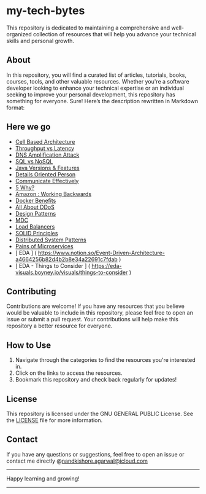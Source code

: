 # my-tech-bytes
This repository is dedicated to maintaining a comprehensive and well-organized collection of resources that will help you advance your technical skills and personal growth.

## About
In this repository, you will find a curated list of articles, tutorials, books, courses, tools, and other valuable resources. Whether you're a software developer looking to enhance your technical expertise or an individual seeking to improve your personal development, this repository has something for everyone.
Sure! Here’s the description rewritten in Markdown format:

## Here we go

- [	Cell Based Architecture	](	https://github.com/wso2/reference-architecture/blob/master/reference-architecture-cell-based.md	)
- [	Throughput vs Latency	](	https://aws.amazon.com/compare/the-difference-between-throughput-and-latency/	)
- [	DNS Amplification Attack	](	https://www.f5.com/labs/learning-center/what-is-a-dns-amplification-attack	)
- [	SQL vs NoSQL	](	https://www.integrate.io/blog/the-sql-vs-nosql-difference/	)
- [	Java Versions & Features	](	https://www.marcobehler.com/guides/a-guide-to-java-versions-and-features	)
- [	Details Oriented Person	](	https://fellow.app/blog/leadership/what-is-a-detail-oriented-person-signs-to-look-for/	)
- [	Communicate Effectively	](	https://fellow.app/blog/meetings/how-to-communicate-effectively-in-the-workplace/	)
- [	5 Why?	](	https://www.lean.org/lexicon-terms/5-whys/	)
- [	Amazon : Working Backwards	](	https://medium.com/@angusnorton/how-amazon-uses-mechanisms-to-hone-efficiency-and-gsd-get-shit-done-5608a3d4f930	)
- [	Docker Benefits	](	https://semaphoreci.com/blog/docker-benefits	)
- [	All About DDoS	](	https://www.f5.com/glossary/distributed-denial-of-service-ddos-attack	)
- [	Design Patterns	](	https://medium.com/javarevisited/mastering-design-patterns-in-java-1e39194ac480	)
- [	MDC	](	https://medium.com/javarevisited/mapped-diagnostic-context-mdc-6447b598736d	)
- [	Load Balancers	](	https://aws.amazon.com/what-is/load-balancing/	)
- [	SOLID Principles	](	https://dev.to/tamerlang/series/10989	)
- [	Distributed System Patterns	](	https://medium.com/javarevisited/most-used-distributed-system-patterns-d5d90ffedf33	)
- [ Pains of Microservices ](  https://blog.awesomesoftwareengineer.com/p/the-pains-of-microservices-part-1?sd=pf  )
- [ EDA ] (  https://www.notion.so/Event-Driven-Architecture-a4664256b82d4b2b8e34a22691c7fdab  )
- [ EDA - Things to Consider ] (  https://eda-visuals.boyney.io/visuals/things-to-consider  )


## Contributing

Contributions are welcome! If you have any resources that you believe would be valuable to include in this repository, please feel free to open an issue or submit a pull request. Your contributions will help make this repository a better resource for everyone.

## How to Use

1. Navigate through the categories to find the resources you're interested in.
2. Click on the links to access the resources.
3. Bookmark this repository and check back regularly for updates!

## License

This repository is licensed under the GNU GENERAL PUBLIC License. See the [LICENSE](LICENSE) file for more information.

## Contact

If you have any questions or suggestions, feel free to open an issue or contact me directly @nandkishore.agarwal@icloud.com

---

Happy learning and growing!

---
